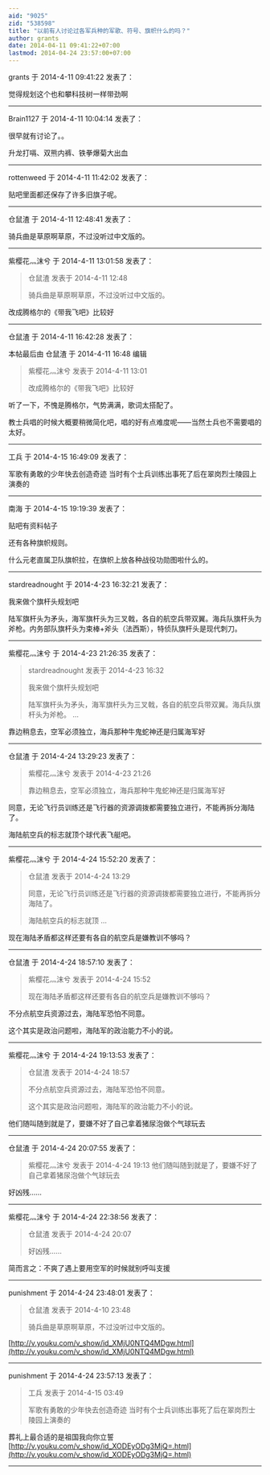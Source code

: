 ```yaml
---
aid: "9025"
zid: "538598"
title: "以前有人讨论过各军兵种的军歌、符号、旗帜什么的吗？"
author: grants
date: 2014-04-11 09:41:22+07:00
lastmod: 2014-04-24 23:57:00+07:00
---
```


grants 于 2014-4-11 09:41:22 发表了：

觉得规划这个也和攀科技树一样带劲啊

---

Brain1127 于 2014-4-11 10:04:14 发表了：

很早就有讨论了。。

升龙打嗝、双熊内裤、铁拳爆菊大出血

---

rottenweed 于 2014-4-11 11:42:02 发表了：

贴吧里面都还保存了许多旧旗子呢。

---

仓鼠渣 于 2014-4-11 12:48:41 发表了：

骑兵曲是草原啊草原，不过没听过中文版的。

---

紫樱花灬沫兮 于 2014-4-11 13:01:58 发表了：

> 仓鼠渣 发表于 2014-4-11 12:48
>
> 骑兵曲是草原啊草原，不过没听过中文版的。

改成腾格尔的《带我飞吧》比较好

---

仓鼠渣 于 2014-4-11 16:42:28 发表了：

本帖最后由 仓鼠渣 于 2014-4-11 16:48 编辑

> 紫樱花灬沫兮 发表于 2014-4-11 13:01
>
> 改成腾格尔的《带我飞吧》比较好

听了一下，不愧是腾格尔，气势满满，歌词太搭配了。

教士兵唱的时候大概要稍微简化吧，唱的好有点难度呢——当然士兵也不需要唱的太好。

---

工兵 于 2014-4-15 16:49:09 发表了：

军歌有勇敢的少年快去创造奇迹 当时有个士兵训练出事死了后在翠岗烈士陵园上演奏的

---

南海 于 2014-4-15 19:19:39 发表了：

贴吧有资料帖子

还有各种旗帜规则。

什么元老直属卫队旗帜拉，在旗帜上放各种战役功勋图啦什么的。

---

stardreadnought 于 2014-4-23 16:32:21 发表了：

我来做个旗杆头规划吧

陆军旗杆头为矛头，海军旗杆头为三叉戟，各自的航空兵带双翼。海兵队旗杆头为斧枪。内务部队旗杆头为束棒+斧头（法西斯），特侦队旗杆头是现代刺刀。

---

紫樱花灬沫兮 于 2014-4-23 21:26:35 发表了：

> stardreadnought 发表于 2014-4-23 16:32
>
> 我来做个旗杆头规划吧
>
> 陆军旗杆头为矛头，海军旗杆头为三叉戟，各自的航空兵带双翼。海兵队旗杆头为斧枪。 ...

靠边稍息去，空军必须独立，海兵那种牛鬼蛇神还是归属海军好

---

仓鼠渣 于 2014-4-24 13:29:23 发表了：

> 紫樱花灬沫兮 发表于 2014-4-23 21:26
>
> 靠边稍息去，空军必须独立，海兵那种牛鬼蛇神还是归属海军好

同意，无论飞行员训练还是飞行器的资源调拨都需要独立进行，不能再拆分海陆了。

海陆航空兵的标志就顶个球代表飞艇吧。

---

紫樱花灬沫兮 于 2014-4-24 15:52:20 发表了：

> 仓鼠渣 发表于 2014-4-24 13:29
>
> 同意，无论飞行员训练还是飞行器的资源调拨都需要独立进行，不能再拆分海陆了。
>
> 海陆航空兵的标志就顶 ...

现在海陆矛盾都这样还要有各自的航空兵是嫌教训不够吗？

---

仓鼠渣 于 2014-4-24 18:57:10 发表了：

> 紫樱花灬沫兮 发表于 2014-4-24 15:52
>
> 现在海陆矛盾都这样还要有各自的航空兵是嫌教训不够吗？

不分点航空兵资源过去，海陆军恐怕不同意。

这个其实是政治问题啦，海陆军的政治能力不小的说。

---

紫樱花灬沫兮 于 2014-4-24 19:13:53 发表了：

> 仓鼠渣 发表于 2014-4-24 18:57
>
> 不分点航空兵资源过去，海陆军恐怕不同意。
>
> 这个其实是政治问题啦，海陆军的政治能力不小的说。

他们随叫随到就是了，要嫌不好了自己拿着猪尿泡做个气球玩去

---

仓鼠渣 于 2014-4-24 20:07:55 发表了：

> 紫樱花灬沫兮 发表于 2014-4-24 19:13 他们随叫随到就是了，要嫌不好了自己拿着猪尿泡做个气球玩去

好凶残……

---

紫樱花灬沫兮 于 2014-4-24 22:38:56 发表了：

> 仓鼠渣 发表于 2014-4-24 20:07
>
> 好凶残……

简而言之：不爽了遇上要用空军的时候就别呼叫支援

---

punishment 于 2014-4-24 23:48:01 发表了：

> 仓鼠渣 发表于 2014-4-10 23:48
>
> 骑兵曲是草原啊草原，不过没听过中文版的。

[http://v.youku.com/v_show/id_XMjU0NTQ4MDgw.html](http://v.youku.com/v_show/id_XMjU0NTQ4MDgw.html)

---

punishment 于 2014-4-24 23:57:13 发表了：

> 工兵 发表于 2014-4-15 03:49
>
> 军歌有勇敢的少年快去创造奇迹 当时有个士兵训练出事死了后在翠岗烈士陵园上演奏的

葬礼上最合适的是祖国我向你立誓[http://v.youku.com/v_show/id_XODEyODg3MjQ=.html](http://v.youku.com/v_show/id_XODEyODg3MjQ=.html)

---
